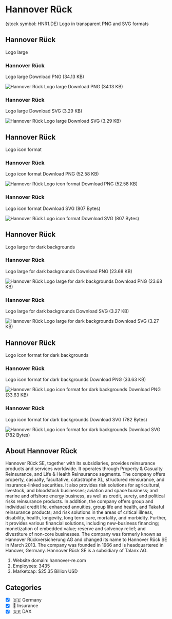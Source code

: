 # Hannover Rück
 (stock symbol: HNR1.DE) Logo in transparent PNG and SVG formats

## Hannover Rück
 Logo large

### Hannover Rück
 Logo large Download PNG (34.13 KB)

![Hannover Rück
 Logo large Download PNG (34.13 KB)](/img/orig/HNR1.DE_BIG-1037a107.png)

### Hannover Rück
 Logo large Download SVG (3.29 KB)

![Hannover Rück
 Logo large Download SVG (3.29 KB)](/img/orig/HNR1.DE_BIG-5ca16876.svg)

## Hannover Rück
 Logo icon format

### Hannover Rück
 Logo icon format Download PNG (52.58 KB)

![Hannover Rück
 Logo icon format Download PNG (52.58 KB)](/img/orig/HNR1.DE-ff19180d.png)

### Hannover Rück
 Logo icon format Download SVG (807 Bytes)

![Hannover Rück
 Logo icon format Download SVG (807 Bytes)](/img/orig/HNR1.DE-65ddfdd5.svg)

## Hannover Rück
 Logo large for dark backgrounds

### Hannover Rück
 Logo large for dark backgrounds Download PNG (23.68 KB)

![Hannover Rück
 Logo large for dark backgrounds Download PNG (23.68 KB)](/img/orig/HNR1.DE_BIG.D-972c06cb.png)

### Hannover Rück
 Logo large for dark backgrounds Download SVG (3.27 KB)

![Hannover Rück
 Logo large for dark backgrounds Download SVG (3.27 KB)](/img/orig/HNR1.DE_BIG.D-c814651a.svg)

## Hannover Rück
 Logo icon format for dark backgrounds

### Hannover Rück
 Logo icon format for dark backgrounds Download PNG (33.63 KB)

![Hannover Rück
 Logo icon format for dark backgrounds Download PNG (33.63 KB)](/img/orig/HNR1.DE.D-7272c1e7.png)

### Hannover Rück
 Logo icon format for dark backgrounds Download SVG (782 Bytes)

![Hannover Rück
 Logo icon format for dark backgrounds Download SVG (782 Bytes)](/img/orig/HNR1.DE.D-0a4f399a.svg)

## About Hannover Rück


Hannover Rück SE, together with its subsidiaries, provides reinsurance products and services worldwide. It operates through Property & Casualty Reinsurance, and Life & Health Reinsurance segments. The company offers property, casualty, facultative, catastrophe XL, structured reinsurance, and insurance-linked securities. It also provides risk solutions for agricultural, livestock, and bloodstock businesses; aviation and space business; and marine and offshore energy business, as well as credit, surety, and political risks reinsurance products. In addition, the company offers group and individual credit life, enhanced annuities, group life and health, and Takaful reinsurance products; and risk solutions in the areas of critical illness, disability, health, longevity, long term care, mortality, and morbidity. Further, it provides various financial solutions, including new-business financing; monetization of embedded value; reserve and solvency relief; and divestiture of non-core businesses. The company was formerly known as Hannover Rückversicherung AG and changed its name to Hannover Rück SE in March 2013. The company was founded in 1966 and is headquartered in Hanover, Germany. Hannover Rück SE is a subsidiary of Talanx AG.

1. Website domain: hannover-re.com
2. Employees: 3435
3. Marketcap: $25.35 Billion USD


## Categories
- [x] 🇩🇪 Germany
- [x] 🏦 Insurance
- [x] 🇩🇪 DAX
